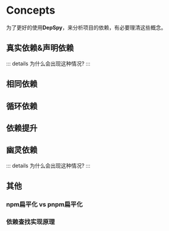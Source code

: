 # Concepts

为了更好的使用**DepSpy**，来分析项目的依赖，有必要理清这些概念。

## 真实依赖&声明依赖

::: details
为什么会出现这种情况?
:::

## 相同依赖

## 循环依赖

## 依赖提升

## 幽灵依赖

::: details
为什么会出现这种情况?
:::

## 其他

### npm扁平化 vs pnpm扁平化

### 依赖查找实现原理
